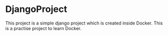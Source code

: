 # DjangoProject
This project is a simple django project which is created inside Docker. This is a practise project to learn Docker.
